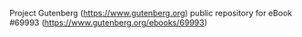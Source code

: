 Project Gutenberg (https://www.gutenberg.org) public repository for
eBook #69993 (https://www.gutenberg.org/ebooks/69993)
